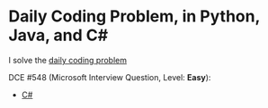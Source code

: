 # Daily Coding Problem, in Python, Java, and C#
 I solve the [daily coding problem](https://www.dailycodingproblem.com/)

 DCE #548 (Microsoft Interview Question, Level: **Easy**):
 - [C#](CSharp/DceLib.Tests/Dce548/README.md)
